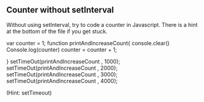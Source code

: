 ## Counter without setInterval

Without using setInterval, try to code a counter in Javascript. There is a hint at the bottom of the file if you get stuck.

var counter = 1;
function printAndIncreaseCount{
console.clear()
Console.log(counter)
counter = counter + 1;

}
setTimeOut(printAndIncreaseCount , 1000);
setTimeOut(printAndIncreaseCount , 2000);
setTimeOut(printAndIncreaseCount , 3000);
setTimeOut(printAndIncreaseCount , 4000);





































































(Hint: setTimeout)
